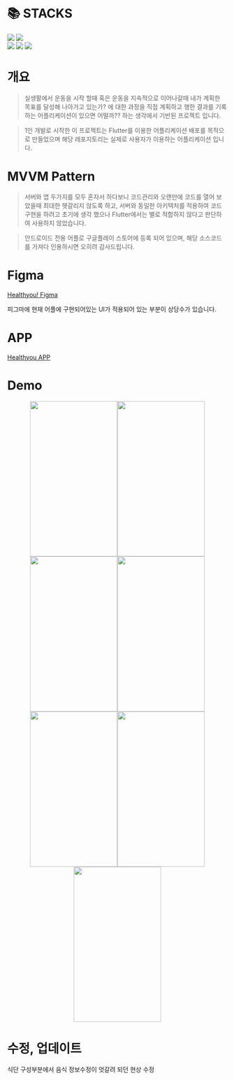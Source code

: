 <h1>📚 STACKS</h1>

<div>
  <img src="https://img.shields.io/badge/flutter-02569B?style=for-the-badge&logo=flutter&logoColor=white"> <img src="https://img.shields.io/badge/dart-0175C2?style=for-the-badge&logo=dart&logoColor=white">
</div>  
<div>
  <a href="https://github.com/rkdalsdl98/healthyou-app"><img src="https://img.shields.io/badge/Platform-Android%2B-green.svg?style=flat"></a> <a href="https://android-arsenal.com/api?level=21#l21"><img src="https://img.shields.io/badge/API-21%2B-brightgreen.svg?style=flat"></a> <a href="https://play.google.com/store/apps/details?id=com.hsy.healthyou"><img src="https://img.shields.io/badge/Google Play-Download%2B-orange.svg?style=flat"></a>
</div>


# 개요  

>실생활에서 운동을 시작 할때 혹은 운동을 지속적으로 이어나갈때 내가 계획한 목표를 달성해 나아가고 있는가? 에 대한 과정을 직접 계획하고 행한 결과를 기록하는 어플리케이션이 있으면 어떨까?? 하는 생각에서 기반된 프로젝트 입니다.  
    
>1인 개발로 시작한 이 프로젝트는 Flutter를 이용한 어플리케이션 배포를 목적으로 만들었으며 해당 레포지토리는 실제로 사용자가 이용하는 어플리케이션 입니다.

# MVVM Pattern  
  
>서버와 앱 두가지를 모두 혼자서 하다보니 코드관리와 오랜만에 코드를 열어 보았을때 최대한 헷갈리지 않도록 하고, 서버와 동일한 아키텍처를 적용하여 코드 구현을 하려고 초기에 생각 했으나 Flutter에서는 별로 적합하지 않다고 판단하여 사용하지 않았습니다.  

>안드로이드 전용 어플로 구글플레이 스토어에 등록 되어 있으며, 해당 소스코드를 가져다 인용하시면 오히려 감사드립니다.   

# Figma  

[Healthyou! Figma](https://www.figma.com/file/5P0mcLR7LmEWwI0lT2kEmt/Heathyou?type=design&node-id=1-2&mode=design&t=GsyzifDPLn7kGGrf-0)  

피그마에 현재 어플에 구현되어있는 UI가 적용되어 있는 부분이 상당수가 있습니다.

# APP  
[Healthyou APP](https://play.google.com/store/apps/details?id=com.hsy.healthyou)  

# Demo

<div align="center">
  <img src="https://github.com/rkdalsdl98/healthyou-app/assets/77562358/cbddbc35-700d-41eb-8365-07999ceb8ca5" width="200" height="355"><img src="https://github.com/rkdalsdl98/healthyou-app/assets/77562358/dd37b0ea-6510-422b-822e-ff789324e9a4" width="200" height="355">  
  <img src="https://github.com/rkdalsdl98/healthyou-app/assets/77562358/224f4f82-68d1-44e6-9b9a-b412614145cd" width="200" height="355"><img src="https://github.com/rkdalsdl98/healthyou-app/assets/77562358/474b8e65-6ceb-42b2-bdd9-1613d27251f4" width="200" height="355">  
  <img src="https://github.com/rkdalsdl98/healthyou-app/assets/77562358/4537e9ee-24f2-49df-8cb7-cdc8fb30e221" width="200" height="355"><img src="https://github.com/rkdalsdl98/healthyou-app/assets/77562358/451e5bc3-fcda-4734-b397-f726e5817d88" width="200" height="355">  
  <img src="https://github.com/rkdalsdl98/healthyou-app/assets/77562358/3a2a957c-1393-42fe-a958-94f13c26771c" width="200" height="355">
</div>

# 수정, 업데이트  

식단 구성부분에서 음식 정보수정이 엇갈려 되던 현상 수정  